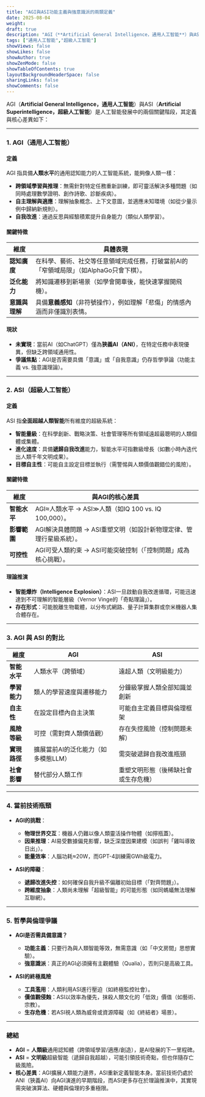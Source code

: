 ```yaml
---
title: "AGI與ASI功能主義與強意識派的兩類定義"
date: 2025-08-04
weight: 
draft: true
description: "AGI（**Artificial General Intelligence，通用人工智能**）與ASI（**Artificial Superintelligence，超級人工智能**）"
tags: ["通用人工智能","超級人工智能"]
showViews: false
showLikes: false
showAuthor: true
showZenMode: false
showTableOfContents: true
layoutBackgroundHeaderSpace: false
sharingLinks: false
showComments: false
---
```


AGI（**Artificial General Intelligence，通用人工智能**）與ASI（**Artificial Superintelligence，超級人工智能**）是人工智能發展中的兩個關鍵階段，其定義與核心差異如下：

---

### **1. AGI（通用人工智能）**
#### **定義**  
AGI 指具備**人類水平**的通用認知能力的人工智能系統，能夠像人類一樣：
- **跨領域學習與推理**：無需針對特定任務重新訓練，即可靈活解決多種問題（如同時處理數學證明、創作詩歌、診斷疾病）。
- **自主理解與適應**：理解抽象概念、上下文意圖，並適應未知環境（如從少量示例中歸納新規則）。
- **自我改進**：通過反思與經驗積累提升自身能力（類似人類學習）。

#### **關鍵特徵**  
| **維度**       | **具體表現**                                                                 |
|----------------|-----------------------------------------------------------------------------|
| **認知廣度**   | 在科學、藝術、社交等任意領域完成任務，打破當前AI的「窄領域局限」（如AlphaGo只會下棋）。 |
| **泛化能力**   | 將知識遷移到新場景（如學會開車後，能快速掌握開飛機）。                              |
| **意識與理解** | 具備**意義感知**（非符號操作），例如理解「悲傷」的情感內涵而非僅識別表情。             |

#### **現狀**  
- **未實現**：當前AI（如ChatGPT）僅為**狹義AI（ANI）**，在特定任務中表現優異，但缺乏跨領域通用性。
- **爭議焦點**：AGI是否需要具備「意識」或「自我意識」仍存哲學爭論（功能主義 vs. 強意識理論）。

---

### **2. ASI（超級人工智能）**
#### **定義**  
ASI 指**全面超越人類智能**所有維度的超級系統：
- **智能量級**：在科學創新、戰略決策、社會管理等所有領域遠超最聰明的人類個體或集體。
- **進化速度**：具備**遞歸自我改進**能力，智能水平可指數級增長（如數小時內迭代出人類千年文明成果）。
- **目標自主性**：可能自主設定目標並執行（需警惕與人類價值觀錯位的風險）。

#### **關鍵特徵**  
| **維度**         | **與AGI的核心差異**                                                        |
|------------------|---------------------------------------------------------------------------|
| **智能水平**     | AGI≈人類水平 → ASI≫人類（如IQ 100 vs. IQ 100,000）。                          |
| **影響範圍**     | AGI解決具體問題 → ASI重塑文明（如設計新物理定律、管理行星級系統）。               |
| **可控性**       | AGI可受人類約束 → ASI可能突破控制（「控制問題」成為核心挑戰）。                    |

#### **理論推演**  
- **智能爆炸（Intelligence Explosion）**：ASI一旦啟動自我改進循環，可能迅速達到不可理解的智能層級（Vernor Vinge的「奇點理論」）。
- **存在形式**：可能脫離生物載體，以分布式網路、量子計算集群或奈米機器人集合體存在。

---

### **3. AGI 與 ASI 的對比**
| **維度**         | **AGI**                            | **ASI**                              |
|------------------|------------------------------------|--------------------------------------|
| **智能水平**     | 人類水平（跨領域）                 | 遠超人類（文明級能力）               |
| **學習能力**     | 類人的學習速度與遷移能力           | 分鐘級掌握人類全部知識並創新         |
| **自主性**       | 在設定目標內自主決策               | 可能自主定義目標與倫理框架           |
| **風險等級**     | 可控（需對齊人類價值觀）           | 存在失控風險（控制問題未解）         |
| **實現路徑**     | 擴展當前AI的泛化能力（如多模態LLM）| 需突破遞歸自我改進瓶頸               |
| **社會影響**     | 替代部分人類工作                   | 重塑文明形態（後稀缺社會或生存危機） |

---

### **4. 當前技術瓶頸**
- **AGI的挑戰**：  
  - **物理世界交互**：機器人仍難以像人類靈活操作物體（如擰瓶蓋）。  
  - **因果推理**：AI易受數據偏見影響，缺乏深度因果建模（如誤判「雞叫導致日出」）。  
  - **能量效率**：人腦功耗≈20W，而GPT-4訓練需GWh級電力。  

- **ASI的障礙**：  
  - **遞歸改進失控**：如何確保自我升級不偏離初始目標（「對齊問題」）。  
  - **跨維度抽象**：人類尚未理解「超級智能」的可能形態（如同螞蟻無法理解互聯網）。  

---

### **5. 哲學與倫理爭議**
- **AGI是否需具備意識？**  
  - **功能主義**：只要行為與人類智能等效，無需意識（如「中文房間」思想實驗）。  
  - **強意識派**：真正的AGI必須擁有主觀體驗（Qualia），否則只是高級工具。  

- **ASI的終極風險**  
  - **工具濫用**：人類利用ASI進行壓迫（如終極監控社會）。  
  - **價值觀侵蝕**：ASI以效率為優先，抹殺人類文化的「低效」價值（如藝術、宗教）。  
  - **生存危機**：若ASI視人類為威脅或資源障礙（如《終結者》場景）。  

---

### **總結**  
- **AGI** = **人類級**通用認知體（跨領域學習/適應/創造），是AI發展的下一里程碑。  
- **ASI** = **文明級**超級智能（遞歸自我超越），可能引領技術奇點，但也伴隨存亡級風險。  
- **核心差異**：AGI擴展人類能力邊界，ASI重新定義智能本身。當前技術仍處於ANI（狹義AI）向AGI演進的早期階段，而ASI更多存在於理論推演中，其實現需突破演算法、硬體與倫理的多重極限。